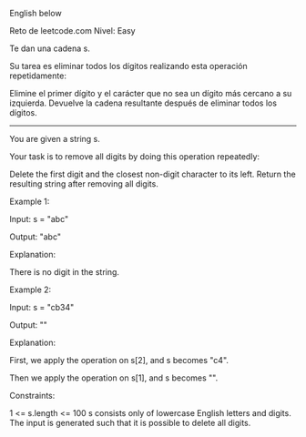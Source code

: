 English below

Reto de leetcode.com
Nivel: Easy

Te dan una cadena s.

Su tarea es eliminar todos los dígitos realizando esta operación repetidamente:

Elimine el primer dígito y el carácter que no sea un dígito más cercano a su izquierda.
Devuelve la cadena resultante después de eliminar todos los dígitos.

-------------------------------------------------------------------------------------------------------

You are given a string s.

Your task is to remove all digits by doing this operation repeatedly:

Delete the first digit and the closest non-digit character to its left.
Return the resulting string after removing all digits.

Example 1:

Input: s = "abc"

Output: "abc"

Explanation:

There is no digit in the string.

Example 2:

Input: s = "cb34"

Output: ""

Explanation:

First, we apply the operation on s[2], and s becomes "c4".

Then we apply the operation on s[1], and s becomes "".

 

Constraints:

1 <= s.length <= 100
s consists only of lowercase English letters and digits.
The input is generated such that it is possible to delete all digits.